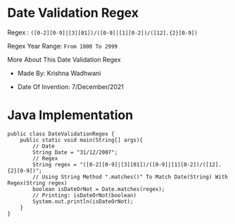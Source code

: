 # Date Validation Regex

Regex : ```([0-2][0-9]|[3][01])/([0-9]|[1][0-2])/([12].{2}[0-9])```

Regex Year Range: ```From 1000 To 2999```

More About This Date Validation Regex

* Made By: Krishna Wadhwani

* Date Of Invention: 7/December/2021

# Java Implementation

```
public class DateValidationRegex {
    public static void main(String[] args){
        // Date
        String Date = "31/12/2007";
        // Regex
        String regex = "([0-2][0-9]|[3][01])/([0-9]|[1][0-2])/([12].{2}[0-9])";
        // Using String Method ".matches()" To Match Date(String) With Regex(String regex)
        boolean isDateOrNot = Date.matches(regex);
        // Printing: isDateOrNot(boolean)
        System.out.println(isDateOrNot);
    }
}
```
